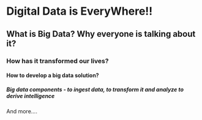 
# <strong> Digital Data is EveryWhere!! </strong> </br>

## What is Big Data? Why everyone is talking about it?

### How has it transformed our lives?

#### How to develop a big data solution?

##### Big data components -  to ingest data, to transform it and analyze to derive intelligence

And more.... 
